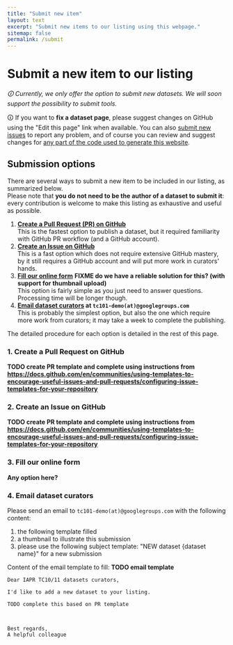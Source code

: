 ```yaml
---
title: "Submit new item"
layout: text
excerpt: "Submit new items to our listing using this webpage."
sitemap: false
permalink: /submit
---
```


# Submit a new item to our listing
*🛈 Currently, we only offer the option to submit new datasets.*
*We will soon support the possibility to submit tools.*

🛈 If you want to **fix a dataset page**, please suggest changes on GitHub using the "Edit this page" link when available.
You can also [submit new issues](https://github.com/TC101-demo/TC101-demo.github.io/issues/new/choose) to report any problem, and of course you can review and suggest changes for [any part of the code used to generate this website](https://github.com/TC101-demo/TC101-demo.github.io).


## Submission options
There are several ways to submit a new item to be included in our listing, as summarized below.  
Please note that **you do not need to be the author of a dataset to submit it**: every contribution is welcome to make this listing as exhaustive and useful as possible.

1. **[Create a Pull Request (PR) on GitHub](#1-create-a-pull-request-on-github)**  
   This is the fastest option to publish a dataset, but it required familiarity with GitHub PR workflow (and a GitHub account).
2. **[Create an Issue on GitHub](#2-create-an-issue-on-github)**  
   This is a fast option which does not require extensive GitHub mastery, by it still requires a GitHub account and will put more work in curators' hands.
3. **[Fill our online form](#3-fill-our-online-form)** **FIXME do we have a reliable solution for this? (with support for thumbnail upload)**  
   This option is fairly simple as you just need to answer questions. Processing time will be longer though.
4. **[Email dataset curators](#4-email-dataset-curators) at `tc101-demo(at)@googlegroups.com`**  
   This is probably the simplest option, but also the one which require more work from curators; it may take a week to complete the publishing.

The detailed procedure for each option is detailed in the rest of this page.

### 1. Create a Pull Request on GitHub
**TODO create PR template and complete using instructions from https://docs.github.com/en/communities/using-templates-to-encourage-useful-issues-and-pull-requests/configuring-issue-templates-for-your-repository**


### 2. Create an Issue on GitHub
**TODO create PR template and complete using instructions from https://docs.github.com/en/communities/using-templates-to-encourage-useful-issues-and-pull-requests/configuring-issue-templates-for-your-repository**

### 3. Fill our online form
**Any option here?**

### 4. Email dataset curators
Please send an email to `tc101-demo(at)@googlegroups.com` with the following content:
1. the following template filled
2. a thumbnail to illustrate this submission
3. please use the following subject template: "NEW dataset {dataset name}" for a new submission

Content of the email template to fill:
**TODO email template**
```plain
Dear IAPR TC10/11 datasets curators,

I'd like to add a new dataset to your listing.

TODO complete this based on PR template



Best regards,
A helpful colleague
```

